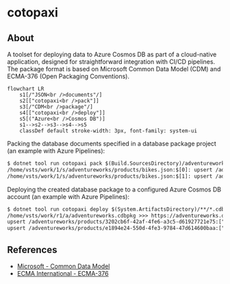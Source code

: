# cotopaxi

<p />

## About

<p />

A toolset for deploying data to Azure Cosmos DB as part of a cloud-native application, designed for straightforward integration with CI/CD pipelines. The package format is based on Microsoft Common Data Model (CDM) and ECMA-376 (Open Packaging Conventions).

<p />

```mermaid
flowchart LR
    s1[/"JSON<br />documents"/]
    s2[["cotopaxi<br />pack"]]
    s3[/"CDM<br />package"/]
    s4[["cotopaxi<br />deploy"]]
    s5[("Azure<br />Cosmos DB")]
    s1-->s2-->s3-->s4-->s5
    classDef default stroke-width: 3px, font-family: system-ui
```

<p />

Packing the database documents specified in a database package project (an example with Azure Pipelines):

<p />

```txt
$ dotnet tool run cotopaxi pack $(Build.SourcesDirectory)/adventureworks.json $(Build.StagingDirectory)/adventureworks.cdbpkg
/home/vsts/work/1/s/adventureworks/products/bikes.json:$[0]: upsert /adventureworks/products/3202cb6f-42af-4fe6-a3c5-d61927721e75 (4)
/home/vsts/work/1/s/adventureworks/products/bikes.json:$[1]: upsert /adventureworks/products/e1894e24-550d-4fe3-9784-47d614600baa (4)
```

<p />

Deploying the created database package to a configured Azure Cosmos DB account (an example with Azure Pipelines):

<p />

```txt
$ dotnet tool run cotopaxi deploy $(System.ArtifactsDirectory)/**/*.cdbpkg
/home/vsts/work/r1/a/adventureworks.cdbpkg >>> https://adventureworks.documents.azure.com:443
upsert /adventureworks/products/3202cb6f-42af-4fe6-a3c5-d61927721e75:["bikes"]: HTTP 200 (6.67 RU)
upsert /adventureworks/products/e1894e24-550d-4fe3-9784-47d614600baa:["bikes"]: HTTP 200 (6.67 RU)
```

<p />

## References

<p />

- [Microsoft - Common Data Model](https://learn.microsoft.com/en-us/common-data-model)
- [ECMA International - ECMA-376](https://ecma-international.org/publications-and-standards/standards/ecma-376)
